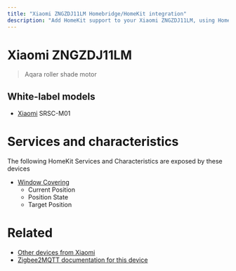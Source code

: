 ```yaml
---
title: "Xiaomi ZNGZDJ11LM Homebridge/HomeKit integration"
description: "Add HomeKit support to your Xiaomi ZNGZDJ11LM, using Homebridge, Zigbee2MQTT and homebridge-z2m."
---
```

<!---
This file has been GENERATED using src/docgen/docgen.ts
DO NOT EDIT THIS FILE MANUALLY!
-->
# Xiaomi ZNGZDJ11LM
> Aqara roller shade motor


## White-label models
* [Xiaomi](../index.md#xiaomi) SRSC-M01

# Services and characteristics
The following HomeKit Services and Characteristics are exposed by
these devices

* [Window Covering](../../cover.md)
  * Current Position
  * Position State
  * Target Position


# Related
* [Other devices from Xiaomi](../index.md#xiaomi)
* [Zigbee2MQTT documentation for this device](https://www.zigbee2mqtt.io/devices/ZNGZDJ11LM.html)